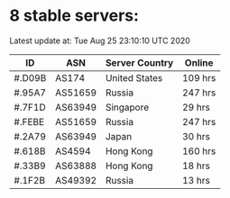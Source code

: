 # 8 stable servers:

Latest update at: Tue Aug 25 23:10:10 UTC 2020

| ID | ASN | Server Country | Online |
| -- | --- | -------------- | ------ |
| #.D09B | AS174 | United States | 109 hrs |
| #.95A7 | AS51659 | Russia | 247 hrs |
| #.7F1D | AS63949 | Singapore | 29 hrs |
| #.FEBE | AS51659 | Russia | 247 hrs |
| #.2A79 | AS63949 | Japan | 30 hrs |
| #.618B | AS4594 | Hong Kong | 160 hrs |
| #.33B9 | AS63888 | Hong Kong | 18 hrs |
| #.1F2B | AS49392 | Russia | 13 hrs |

